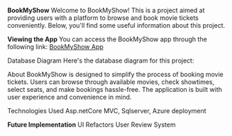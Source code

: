 **BookMyShow**
Welcome to BookMyShow! This is a project aimed at providing users with a platform to browse and book movie tickets conveniently. Below, you'll find some useful information about this project.

**Viewing the App**
You can access the BookMyShow app through the following link: [BookMyShow App](https://emovietickets20240217232608.azurewebsites.net/)

Database Diagram
Here's the database diagram for this project:


About
BookMyShow is designed to simplify the process of booking movie tickets. Users can browse through available movies, check showtimes, select seats, and make bookings hassle-free. The application is built with user experience and convenience in mind.

Technologies Used
Asp.netCore MVC, Sqlserver, Azure deployment

**Future Implementation**
UI Refactors
User Review System

